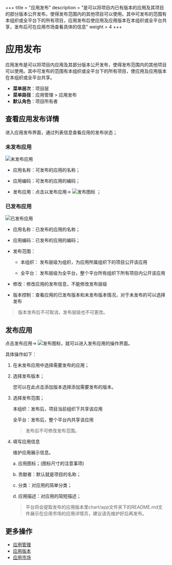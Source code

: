 +++
title = "应用发布"
description = "是可以将项目内已有版本的应用及其项目的部分版本公开发布，使得发布范围内的其他项目可以使用。其中可发布的范围有本组织或全平台下的所有项目，应用发布后使应用及应用版本在本组织或全平台共享，发布后可在应用市场查看具体的信息"
weight = 4
+++

# 应用发布

应用发布是可以将项目内应用及其部分版本公开发布，使得发布范围内的其他项目可以使用。其中可发布的范围有本组织或全平台下的所有项目，使应用及应用版本在本组织或全平台共享。
 
  - **菜单层次**：项目层
  - **菜单路径**：应用管理 > 应用发布
  - **默认角色**：项目所有者

<h2 id="1">查看应用发布详情</h2>

进入应用发布界面，通过列表信息查看应用的发布状态；

<h3 id="2"> 未发布应用 </h3>    

![未发布应用](/docs/user-guide/application-management/image/app-not-release.jpg)   
  
 - 应用名称：可发布的应用的名称；

 - 应用编码：可发布的应用的编码；

 - 发布应用：点击以发布应用→ ![发布图标](/docs/user-guide/development-pipeline/image/release_icon.png) ；

<h3 id="3"> 已发布应用 </h3>    

![已发布应用](/docs/user-guide/application-management/image/app-released.jpg) 
  
 - 应用名称：已发布的应用的名称；

 - 应用编码：已发布的应用的编码；

 - 发布范围：
 
    - 本组织： 发布层级为组织，为应用所属组织下的项目公开该应用
    
    - 全平台： 发布层级为全平台，整个平台所有组织下所有项目内公开该应用
    
 - 修改：修改应用的发布信息，不能修改发布层级
 
 - 版本控制：查看应用的已发布版本和未发布版本情况，对于未发布的可以选择发布

 <blockquote class="note">
        版本发布后不可取消，发布层级也不可更改。
      </blockquote>


 <h2 id="2">发布应用</h2>  
  
点击发布应用→ ![发布图标](/docs/user-guide/development-pipeline/image/release_icon.png)，就可以进入发布应用的操作界面。

具体操作如下：

 1. 在未发布应用中选择需要发布的应用；
 
 2. 选择发布版本；
     
     您可以在此点击添加版本选择添加需要发布的版本。
 
 3. 选择发布范围；

     本组织：发布后，项目当前组织下共享该应用

     全平台：发布后，整个平台内共享该应用
	
     <blockquote class="warning">
         发布后不可修改发布范围。
      </blockquote>

 4. 填写应用信息

    维护应用展示信息。
  
    a. 应用图标；(图标尺寸的注意事项)

    b. 贡献者：默认就是项目的名称；
    
    c. 分类：对应用的简单分类；
  
    d. 应用描述：对应用的简短描述；
 
     <blockquote class="note">
        平台将会提取发布的应用版本里chart/app文件夹下的README.md文件展示在应用市场的应用详情页，建议请先维护好后再发布。
      </blockquote>

## 更多操作
- [应用管理](../application)
- [应用版本](../application-version)
- [应用市场](../application-market)